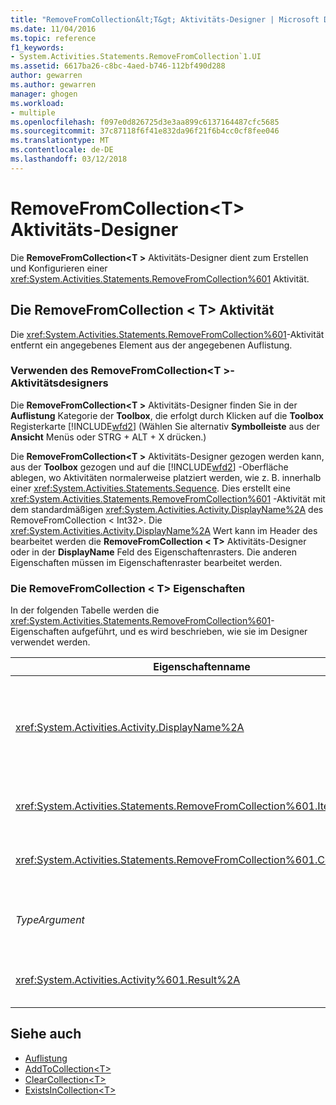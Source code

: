 ```yaml
---
title: "RemoveFromCollection&lt;T&gt; Aktivitäts-Designer | Microsoft Docs"
ms.date: 11/04/2016
ms.topic: reference
f1_keywords:
- System.Activities.Statements.RemoveFromCollection`1.UI
ms.assetid: 6617ba26-c8bc-4aed-b746-112bf490d288
author: gewarren
ms.author: gewarren
manager: ghogen
ms.workload:
- multiple
ms.openlocfilehash: f097e0d826725d3e3aa899c6137164487cfc5685
ms.sourcegitcommit: 37c87118f6f41e832da96f21f6b4cc0cf8fee046
ms.translationtype: MT
ms.contentlocale: de-DE
ms.lasthandoff: 03/12/2018
---
```

# <a name="removefromcollectionlttgt-activity-designer"></a>RemoveFromCollection&lt;T&gt; Aktivitäts-Designer
Die **RemoveFromCollection\<T >** Aktivitäts-Designer dient zum Erstellen und Konfigurieren einer <xref:System.Activities.Statements.RemoveFromCollection%601> Aktivität.

## <a name="the-removefromcollectiont-activity"></a>Die RemoveFromCollection < T\> Aktivität
 Die <xref:System.Activities.Statements.RemoveFromCollection%601>-Aktivität entfernt ein angegebenes Element aus der angegebenen Auflistung.

### <a name="using-the-removefromcollectiont-activity-designer"></a>Verwenden des RemoveFromCollection\<T >-Aktivitätsdesigners
 Die **RemoveFromCollection\<T >** Aktivitäts-Designer finden Sie in der **Auflistung** Kategorie der **Toolbox**, die erfolgt durch Klicken auf die **Toolbox** Registerkarte [!INCLUDE[wfd2](../workflow-designer/includes/wfd2_md.md)] (Wählen Sie alternativ **Symbolleiste** aus der **Ansicht** Menüs oder STRG + ALT + X drücken.)

 Die **RemoveFromCollection\<T >** Aktivitäts-Designer gezogen werden kann, aus der **Toolbox** gezogen und auf die [!INCLUDE[wfd2](../workflow-designer/includes/wfd2_md.md)] -Oberfläche ablegen, wo Aktivitäten normalerweise platziert werden, wie z. B. innerhalb einer <xref:System.Activities.Statements.Sequence>. Dies erstellt eine <xref:System.Activities.Statements.RemoveFromCollection%601> -Aktivität mit dem standardmäßigen <xref:System.Activities.Activity.DisplayName%2A> des RemoveFromCollection < Int32\>. Die <xref:System.Activities.Activity.DisplayName%2A> Wert kann im Header des bearbeitet werden die **RemoveFromCollection < T\>**  Aktivitäts-Designer oder in der **DisplayName** Feld des Eigenschaftenrasters. Die anderen Eigenschaften müssen im Eigenschaftenraster bearbeitet werden.

### <a name="the-removefromcollectiont-properties"></a>Die RemoveFromCollection < T\> Eigenschaften
 In der folgenden Tabelle werden die <xref:System.Activities.Statements.RemoveFromCollection%601>-Eigenschaften aufgeführt, und es wird beschrieben, wie sie im Designer verwendet werden.

|Eigenschaftenname|Erforderlich|Verwendung|
|-------------------|--------------|-----------|
|<xref:System.Activities.Activity.DisplayName%2A>|False|Der optionale Anzeigename der <xref:System.Activities.Statements.RemoveFromCollection%601>-Aktivität. Der Standardname lautet RemoveFromCollection < Int32\>.<br /><br /> Obwohl der <xref:System.Activities.Activity.DisplayName%2A> nicht zwingend erforderlich ist, wird empfohlen, einen Anzeigenamen zu verwenden.|
|<xref:System.Activities.Statements.RemoveFromCollection%601.Item%2A>|True|Das hinzuzufügende Element der **Auflistung\<T >**. Dieses Element ist vom Typ *T*, vom Typ *TypeArgument*. Geben Sie im Eigenschaftenraster einen Visual Basic-Ausdruck ein, um das Element anzugeben.|
|<xref:System.Activities.Statements.RemoveFromCollection%601.Collection%2A>|True|Die Auflistung, zu der das Element hinzugefügt werden soll. Diese Sammlung ist vom Typ **ICollection < TypeArgument\>.** Geben Sie zum Angeben einer Sammlung, in einem Visual Basic-Ausdruck im Eigenschaftenraster.|
|*TypeArgument*|True|Der Typ T der in der <xref:System.Collections.Generic.ICollection%601> enthaltenen Elemente. Standardmäßig dies *TypeArgument* Typ festgelegt ist, um **Int32**. Um den Typ zu ändern, ändern Sie den Wert von der *TypeArgument* im Kombinationsfeld im Eigenschaftenraster.|
|<xref:System.Activities.Activity%601.Result%2A>|False|Ein Wert, der angibt, ob das angegebene Element aus der Auflistung entfernt wurde. Um eine Variable anzugeben, die an das Ergebnis gebunden werden soll, geben Sie im Eigenschaftenraster eine Variable ein.|

## <a name="see-also"></a>Siehe auch

- [Auflistung](../workflow-designer/collection-activity-designers.md)
- [AddToCollection\<T>](../workflow-designer/addtocollection-t-activity-designer.md)
- [ClearCollection\<T>](../workflow-designer/clearcollection-t-activity-designer.md)
- [ExistsInCollection\<T>](../workflow-designer/existsincollection-t-activity-designer.md)